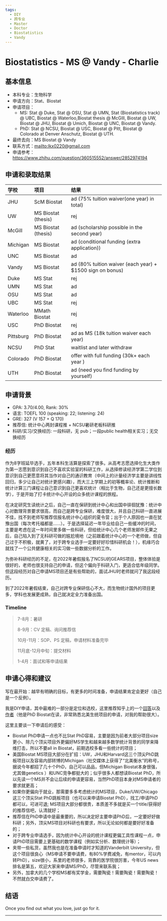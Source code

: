 ```yaml
---
tags:
  - DIY
  - 跨专业
  - Master
  - Doctor
  - Biostatistics
  - Vandy
---
```


# Biostatistics - MS @ Vandy - Charlie

## 基本信息

- 本科专业：生物科学
- 申请方向：Stat、Biostat
- 申请项目：
    - MS: Stat @ Duke, Stat @ OSU, Stat @ UMN, Stat (Biostatistics track) @ UBC, Biostat @ Waterloo,Biostat thesis @ McGIll, Biostat @ UW, Biostat @ JHU, Biostat @ Umich, Biostat @ UNC, Biostat @ Vandy.
    - PhD: Stat @ NCSU, Biostat @ USC, Biostat @ Pitt, Biostat @ Colorado at Denver Anschutz, Biostat @ UTH.
- 最终去向：MS Biostat @ Vandy
- 联系方式：<mailto:lkx0220@gmail.com>
- 申请参考：<https://www.zhihu.com/question/360515552/answer/2852974194>

## 申请和录取结果

| 学校      | 项目                | 结果                                                      |
| :-------- | :------------------ | :-------------------------------------------------------- |
| JHU       | ScM Biostat         | ad (75% tuition waiver(one year) in total)                |
| UW        | MS Biostat (thesis) | rej                                                       |
| McGill    | MS Biostat (thesis) | ad (scholarship possible in the second year)              |
| Michigan  | MS Biostat          | ad (conditional funding (extra application))              |
| UNC       | MS Biostat          | ad                                                        |
| Vandy     | MS Biostat          | ad (80% tuition waiver (each year) + $1500 sign on bonus) |
| Duke      | MS Stat             | rej                                                       |
| UMN       | MS Stat             | ad                                                        |
| OSU       | MS Stat             | ad                                                        |
| UBC       | MS Stat             | rej                                                       |
| Waterloo  | MMath Biostat       | rej                                                       |
| USC       | PhD Biostat         | rej                                                       |
| Pittsburg | PhD Biostat         | ad as MS (18k tuition waiver each year)                   |
| NCSU      | PhD Stat            | waitlist and later withdraw                               |
| Colorado  | PhD Biostat         | offer with full funding (30k+ each year )                 |
| UTH       | PhD Biostat         | ad (need you find funding by yourself)                    |

##  申请背景

- GPA: 3.70/4.00, Rank: 30%
- 语言: TOEFL 100 (speaking: 22; listening: 24)
- GRE: 327 (V 157 + Q 170)
- 推荐信: 统计中心两封课程推 + NCSU暑研老板科研推
- 科研/实习/交换经历: 一段科研，无 pub；一段public health相关实习；无交换经历

### 经历

作为8字班延毕选手，五年本科生活算是探索了很多。从高考志愿选择化生大类作为第一志愿到意识到自己不喜欢实验室的科研工作，从选择修读经济学第二学位到意识到自己更愿意将其当作对自己的通识教育（中间上的计量经济学主要是讲线性回归，多少让自己对统计更感兴趣），而大三上学期上的初等概率论、统计推断和统计计算三门课程让自己意识到自己更喜欢统计（相比于生物，自己还是更擅长数学），于是开始了打卡统计中心开设的众多统计课程的旅程。

在决定研究生读统计之后，自己一直在保研到统计中心和出国中徘徊犹豫：统计中心对数理背景要求很高，而自己是跨专业保研，难度很大，并且自己科研一直进展不佳，找不到老师写推荐信报名统计中心组织的夏令营；出于个人原因也一直在犹豫出国（每次考托福都是......）。于是选择延迟一年毕业给自己一些缓冲的时间，主要是考虑在这一年时间里多做一些科研，但给统计中心几个老师发邮件无果之后，自己陷入到了无科研可做的尴尬境地（之前跟着统计中心的一个老师做，但自己过于不积极，就黄了，对于跨专业选手一定要好好珍惜科研机会！），机缘巧合就找了一个公共健康相关的实习做一些数据分析的工作。

为弥补科研经历的不足，在2022年暑假报名了NCSU的GEARS项目，整体体验是很好的，老师也很支持自己的申请，但这个偏向于科研入门，更适合低年级同学。但这段经历对自己申请MS项目还是有些帮助的，面试JHU时老师就问了我这段经历。

到了2022年暑假结束，自己对跨专业保研信心不大，而生物统计国外的项目更多，学科也发展更成熟，自己就决定全力准备出国。

### Timeline

> 7-8月：暑研
>
> 8-9月：CV 定稿、询问推荐信
>
> 10月-11月：SOP、PS 定稿，申请材料准备完毕
>
> 11月底-12月中旬：提交材料
>
> 1-4月：面试和等申请结果

## 申请心得和建议

写在最开始：越早有明确的目标，有更多的时间准备，申请结果肯定会更好（自己是一个反例）。

我是DIY申请，其中最难的一部分是定位和选校，这里推荐知乎上的一个[回答](https://zhuanlan.zhihu.com/p/475982417)以及[作者](https://www.zhihu.com/people/chaxiubao)（他是PhD Biostat在读，非常熟悉北美生统项目的申请，对我的帮助很大）。

这里主要谈一下申请后的感受：

* Biostat PhD申请一点也不比Stat PhD容易，主要是因为前者大部分项目size更小、除几个顶尖项目外更偏好MS学生和越来越多数学统计背景的同学来降维打击，所以不要all in Biostat，前期选校多看一些统计的项目；
* 美国Biostat MS项目大部分在扩招：UW，JHU和Harvard这三个顶尖PhD跳板项目以及容易内部转博的Michigan（社交媒体上获得了“北美衡水”的称号，据说今年都招了几十个PhD，自己可以品品，但Michigan Biostat本身很强，尤其做genetics ）和UNC竞争都挺大的；似乎很多人都想读Biostat PhD，所以先读一个MS并不会让后续的申请更容易，当然PhD项目本身对MS申请者的要求就更高；
* 如果你更偏向于就业，那需要多多考虑统计的MS项目，Duke/UW/Chicago这三个顶尖Stat PhD跳板项目（也可以来申请Biostat PhD），找工/申请PhD都可以，可进可退; MS项目大部分都很贵，本质差不多就是买一个title/获得好的推荐信吧，认清就好；
* 推荐信在PhD申请中是最重要的，所以决定好主要申请PhD后，一定要好好做科研；另外，顶尖MS项目对科研也有要求，所以无论如何都是要好好准备的；
* 对于跨专业申请选手，因为统计中心开设的统计课程更偏工具性课程一点，申请PhD项目需要上更基础的数学课程（例如实分析、数理统计等）；
* 夹带一些私货，虽然我也是在准备申请时才知道的Vanderbilt University，但这个项目很良心（MS申请不要申请费，有80%学费减免，有mentor，可以内转PhD），size很小，系里的老师很多，背靠的医学院很厉害，今年US news排名是第五，欢迎大家来申请MS/PhD，尽管来联系我；
* 另外，加拿大的几个学校MS都有奖学金，需要陶瓷！需要陶瓷！需要陶瓷！不然就白交申请费了。

## 结语

Once you find out what you love, just go for it.

------

